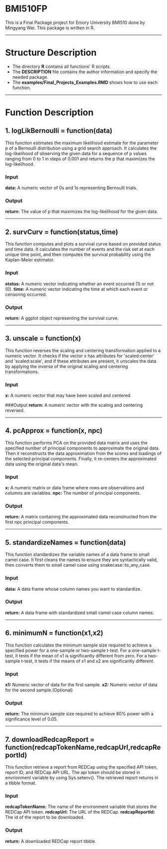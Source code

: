 # BMI510FP

This is a Final Package project for Emory University BMI510 done by Mingyang Wei.
This package is written in R.

---

# Structure Description

- The directory <b>R</b> contains all functions' R scripts.
- The <b>DESCRIPTION</b> file contains the author information and specify the needed package.
- The <b>examples/Final_Projects_Examples.RMD</b> shows how to use each function.

---

# Function Description
## 1. logLikBernoulli = function(data)

This function estimates the maximum likelihood estimate for the parameter p of a Bernoulli distribution using a grid search approach. It calculates the log-likelihood of observing the given data for a sequence of p values ranging from 0 to 1 in steps of 0.001 and returns the p that maximizes the log-likelihood.

### Input
<b>data:</b> A numeric vector of 0s and 1s representing Bernoulli trials.

### Output
<b>return:</b> The value of p that maximizes the log-likelihood for the given data.

---

## 2. survCurv = function(status,time)

This function computes and plots a survival curve based on provided status and time data. It calculates the number of events and the risk set at each unique time point, and then computes the survival probability using the Kaplan-Meier estimator.

### Input
<b>status:</b> A numeric vector indicating whether an event occurred (1) or not (0).
<b>time:</b> A numeric vector indicating the time at which each event or censoring occurred.

### Output
<b>return:</b> A ggplot object representing the survival curve.

---

## 3. unscale = function(x)

This function reverses the scaling and centering transformation applied to a numeric vector. It checks if the vector x has attributes for 'scaled:center' and 'scaled:scale', and if these attributes are present, it unscales the data by applying the inverse of the original scaling and centering transformations.

### Input
<b>x:</b> A numeric vector that may have been scaled and centered.

###Output
<b>return:</b> A numeric vector with the scaling and centering reversed.

---

## 4. pcApprox = function(x, npc)

This function performs PCA on the provided data matrix and uses the specified number of principal components to approximate the original data. Then it reconstructs the data approximation from the scores and loadings of the selected principal components. Finally, it re-centers the approximated data using the original data's mean.

### Input
<b>x:</b> A numeric matrix or data frame where rows are observations and columns are variables.
<b>npc:</b> The number of principal components.

### Output
<b>return:</b> A matrix containing the approximated data reconstructed from the first npc principal components.

---

## 5. standardizeNames = function(data)

This function standardizes the variable names of a data frame to small camel case. It first cleans the names to ensure they are syntactically valid, then converts them to small camel case using snakecase::to_any_case.

### Input
<b>data:</b> A data frame whose column names you want to standardize.

### Output
<b>return:</b> A data frame with standardized small camel case column names.

---

## 6. minimumN = function(x1,x2)
This function calculates the minimum sample size required to achieve a specified power for a one-sample or two-sample t-test. For a one-sample t-test, it tests if the mean of x1 is significantly different from zero. For a two-sample t-test, it tests if the means of x1 and x2 are significantly different.

### Input
<b>x1:</b> Numeric vector of data for the first sample.
<b>x2:</b> Numeric vector of data for the second sample.(Optional)

### Output
<b>return:</b> The minimum sample size required to achieve 80% power with a significance level of 0.05.

---

## 7. downloadRedcapReport = function(redcapTokenName,redcapUrl,redcapReportId)
This function retrieve a report from REDCap using the specified API token, report ID, and REDCap API URL. The api token should be stored in envrionment variable by using Sys.setenv(). The retrieved report returns in a tibble format.

### Input
<b>redcapTokenName:</b> The name of the environment variable that stores the REDCap API token.
<b>redcapUrl:</b> The URL of the REDCap.
<b>redcapReportId:</b> The id of the report to be downloaded.

### Output
<b>return:</b> A downloaded REDCap report tibble.


